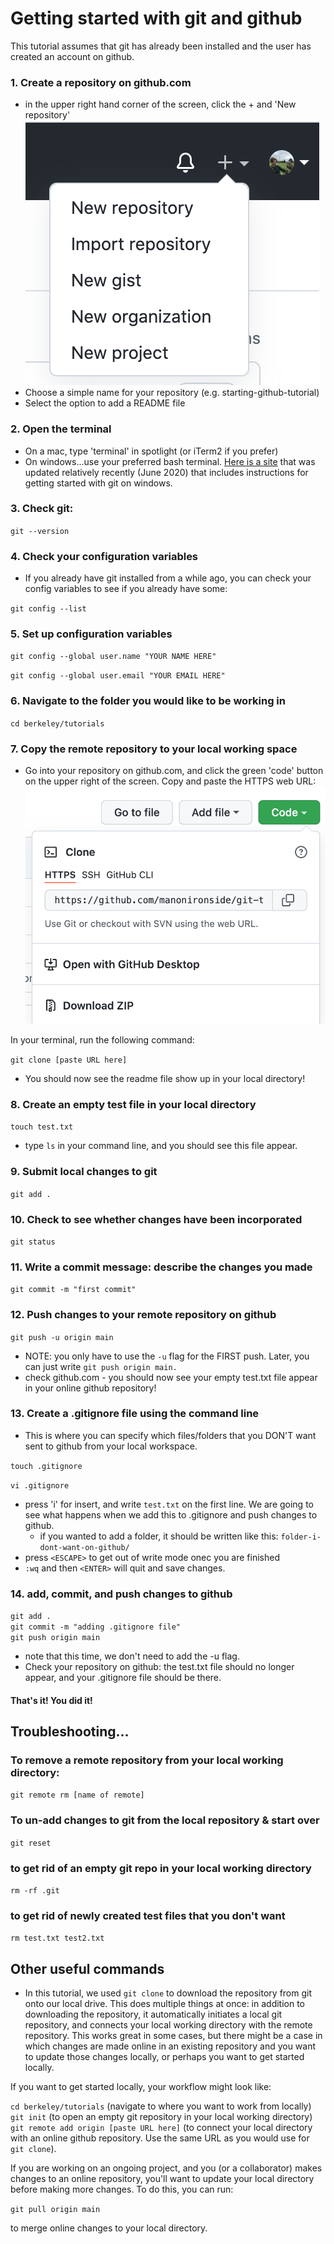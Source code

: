 # Getting started with git and github
This tutorial assumes that git has already been installed and the user has created an account on github. 

### 1. Create a repository on github.com
- in the upper right hand corner of the screen, click the + and 'New repository'
![create new repo](imgs/new-repo-screenshot.png)
- Choose a simple name for your repository (e.g. starting-github-tutorial)
- Select the option to add a README file

### 2. Open the terminal
- On a mac, type 'terminal' in spotlight (or iTerm2 if you prefer)
- On windows...use your preferred bash terminal. [Here is a site](https://www.computerhope.com/issues/ch001927.htm) that was updated relatively recently (June 2020) that includes instructions for getting started with git on windows. 

### 3. Check git:
`git --version`

### 4. Check your configuration variables
- If you already have git installed from a while ago, you can check your config variables to see if you already have some:  

`git config --list`

### 5. Set up configuration variables  

`git config --global user.name "YOUR NAME HERE"`  

`git config --global user.email "YOUR EMAIL HERE"`

### 6. Navigate to the folder you would like to be working in  

`cd berkeley/tutorials`

### 7. Copy the remote repository to your local working space  
- Go into your repository on github.com, and click the green 'code' button on the upper right of the screen. Copy and paste the HTTPS web URL:  
![create new repo](imgs/git-clone-screenshot.png)  

In your terminal, run the following command:  

`git clone [paste URL here]`  

- You should now see the readme file show up in your local directory!  

### 8. Create an empty test file in your local directory  
   
`touch test.txt`  

- type `ls` in your command line, and you should see this file appear. 

### 9. Submit local changes to git
`git add .`  

### 10. Check to see whether changes have been incorporated
`git status`  

### 11. Write a commit message: describe the changes you made
`git commit -m "first commit"`  

### 12. Push changes to your remote repository on github  

`git push -u origin main`  
- NOTE: you only have to use the `-u` flag for the FIRST push. Later, you can just write `git push origin main.`  
- check github.com - you should now see your empty test.txt file appear in your online github repository!  

### 13. Create a .gitignore file using the command line
- This is where you can specify which files/folders that you DON'T want sent to github from your local workspace.  

`touch .gitignore`  

`vi .gitignore`  

- press 'i' for insert, and write `test.txt` on the first line. We are going to see what happens when we add this to .gitignore and push changes to github.
	- if you wanted to add a folder, it should be written like this: `folder-i-dont-want-on-github/`
- press `<ESCAPE>` to get out of write mode onec you are finished
- `:wq` and then `<ENTER>` will quit and save changes.  

### 14. add, commit, and push changes to github  
`git add .`  
`git commit -m "adding .gitignore file"`  
`git push origin main`   
- note that this time, we don't need to add the -u flag.
- Check your repository on github: the test.txt file should no longer appear, and your .gitignore file should be there.

#### That's it! You did it!

## Troubleshooting...
### To remove a remote repository from your local working directory:
`git remote rm [name of remote]`  

### To un-add changes to git from the local repository & start over
`git reset`

### to get rid of an empty git repo in your local working directory
`rm -rf .git`

### to get rid of newly created test files that you don't want
`rm test.txt test2.txt`

## Other useful commands
- In this tutorial, we used `git clone` to download the repository from git onto our local drive. This does multiple things at once: in addition to downloading the repository, it automatically initiates a local git repository, and connects your local working directory with the remote repository. This works great in some cases, but there might be a case in which changes are made online in an existing repository and you want to update those changes locally, or perhaps you want to get started locally. 

If you want to get started locally, your workflow might look like: 

`cd berkeley/tutorials` (navigate to where you want to work from locally)   
`git init` (to open an empty git repository in your local working directory)  
`git remote add origin [paste URL here]` (to connect your local directory with an online github repository. Use the same URL as you would use for `git clone`).  

If you are working on an ongoing project, and you (or a collaborator) makes changes to an online repository, you'll want to update your local directory before making more changes. To do this, you can run:  

`git pull origin main`  

to merge online changes to your local directory.   
